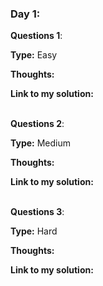 ### Day 1:

**Questions 1**:  

**Type:** Easy

**Thoughts:** 

**Link to my solution:** <br><br>

**Questions 2**:  

**Type:** Medium

**Thoughts:** 

**Link to my solution:** <br><br>

**Questions 3**:  

**Type:** Hard

**Thoughts:**

**Link to my solution:**<br><br>
